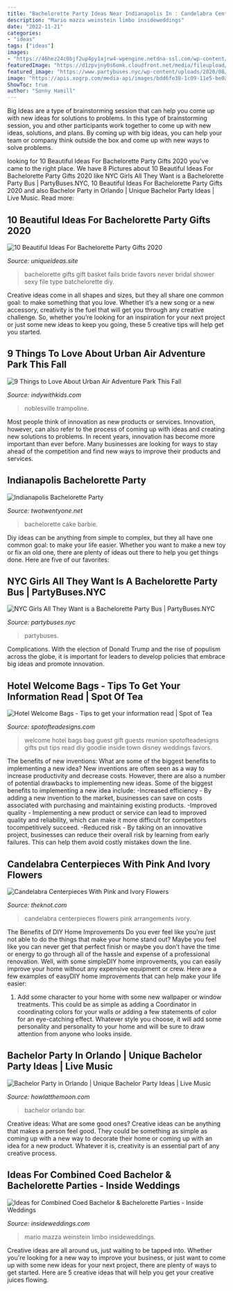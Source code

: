 ```yaml
---
title: "Bachelorette Party Ideas Near Indianapolis In : Candelabra Centerpieces With Pink And Ivory Flowers"
description: "Mario mazza weinstein limbo insideweddings"
date: "2022-11-21"
categories:
- "ideas"
tags: ["ideas"]
images:
- "https://46hez24c0bjf2up4py1ajrw4-wpengine.netdna-ssl.com/wp-content/uploads/2020/10/trampoline-park-near-indianapolis-1024x576.jpg"
featuredImage: "https://d1zpvjny0s6omk.cloudfront.net/media/fileupload/2016/01/11/MazzaLopez_Weinstein_Limbo.jpeg"
featured_image: "https://www.partybuses.nyc/wp-content/uploads/2020/08/Bachelorette-party-bus-new-york-ny-1.jpg"
image: "https://apis.xogrp.com/media-api/images/bdd6fe38-1c09-11e5-be0a-22000aa61a3e"
ShowToc: true
author: "Sonny Hamill"
---
```



Big Ideas are a type of brainstorming session that can help you come up with new ideas for solutions to problems. In this type of brainstorming session, you and other participants work together to come up with new ideas, solutions, and plans. By coming up with big ideas, you can help your team or company think outside the box and come up with new ways to solve problems.

	

		
looking for 10 Beautiful Ideas For Bachelorette Party Gifts 2020 you've came to the right place. We have 8 Pictures about 10 Beautiful Ideas For Bachelorette Party Gifts 2020 like NYC Girls All They Want is a Bachelorette Party Bus | PartyBuses.NYC, 10 Beautiful Ideas For Bachelorette Party Gifts 2020 and also Bachelor Party in Orlando | Unique Bachelor Party Ideas | Live Music. Read more:
		
    
## 10 Beautiful Ideas For Bachelorette Party Gifts 2020

<img loading=lazy src="https://www.uniqueideas.site/wp-content/uploads/bachelorette-party-gift-basket-love-never-fails-pinterest.jpg" onerror="this.onerror=null;this.src='https://tse4.mm.bing.net/th?id=OIP.9_zo7plhmXL-wZYxEt5iiwHaFj&amp;pid=15.1';" alt="10 Beautiful Ideas For Bachelorette Party Gifts 2020">

_Source: uniqueideas.site_

>bachelorette gifts gift basket fails bride favors never bridal shower sexy file type batchelorette diy. 

	

Creative ideas come in all shapes and sizes, but they all share one common goal: to make something that you love. Whether it’s a new song or a new accessory, creativity is the fuel that will get you through any creative challenge. So, whether you’re looking for an inspiration for your next project or just some new ideas to keep you going, these 5 creative tips will help get you started.

    
## 9 Things To Love About Urban Air Adventure Park This Fall

<img loading=lazy src="https://46hez24c0bjf2up4py1ajrw4-wpengine.netdna-ssl.com/wp-content/uploads/2020/10/trampoline-park-near-indianapolis-1024x576.jpg" onerror="this.onerror=null;this.src='https://tse4.mm.bing.net/th?id=OIP.465YDg7Pq5UvIi0qcEx6gQHaEK&amp;pid=15.1';" alt="9 Things to Love About Urban Air Adventure Park This Fall">

_Source: indywithkids.com_

>noblesville trampoline. 

	

Most people think of innovation as new products or services. Innovation, however, can also refer to the process of coming up with ideas and creating new solutions to problems. In recent years, innovation has become more important than ever before. Many businesses are looking for ways to stay ahead of the competition and find new ways to improve their products and services.

    
## Indianapolis Bachelorette Party

<img loading=lazy src="https://www.twotwentyone.net/wp-content/uploads/2016/07/bachelorette-party-cake.jpg" onerror="this.onerror=null;this.src='https://tse1.mm.bing.net/th?id=OIP.58HnYHs-uYyOrvjdbsMOuwHaKt&amp;pid=15.1';" alt="Indianapolis Bachelorette Party">

_Source: twotwentyone.net_

>bachelorette cake barbie. 

	

Diy ideas can be anything from simple to complex, but they all have one common goal: to make your life easier. Whether you want to make a new toy or fix an old one, there are plenty of ideas out there to help you get things done. Here are five of our favorites: 

    
## NYC Girls All They Want Is A Bachelorette Party Bus | PartyBuses.NYC

<img loading=lazy src="https://www.partybuses.nyc/wp-content/uploads/2020/08/Bachelorette-party-bus-new-york-ny-1.jpg" onerror="this.onerror=null;this.src='https://tse2.mm.bing.net/th?id=OIP.inlsxXHD5Gu8VpYglat2-AHaEc&amp;pid=15.1';" alt="NYC Girls All They Want is a Bachelorette Party Bus | PartyBuses.NYC">

_Source: partybuses.nyc_

>partybuses. 

	

Complications. With the election of Donald Trump and the rise of populism across the globe, it is important for leaders to develop policies that embrace big ideas and promote innovation.

    
## Hotel Welcome Bags - Tips To Get Your Information Read | Spot Of Tea

<img loading=lazy src="https://i1.wp.com/spotofteadesigns.com/wp-content/uploads/2016/03/DIY-Hotel-Welcome-Bag.jpg?fit=640%2C966&amp;ssl=1" onerror="this.onerror=null;this.src='https://tse4.mm.bing.net/th?id=OIP.2jxgOq3sMvnekH3C3c10OgHaLL&amp;pid=15.1';" alt="Hotel Welcome Bags - Tips to get your information read | Spot of Tea">

_Source: spotofteadesigns.com_

>welcome hotel bags bag guest gift guests reunion spotofteadesigns gifts put tips read diy goodie inside town disney weddings favors. 

	

The benefits of new inventions: What are some of the biggest benefits to implementing a new idea?
New inventions are often seen as a way to increase productivity and decrease costs. However, there are also a number of potential drawbacks to implementing new ideas. Some of the biggest benefits to implementing a new idea include: 
-Increased efficiency - By adding a new invention to the market, businesses can save on costs associated with purchasing and maintaining existing products. 
-Improved quality - Implementing a new product or service can lead to improved quality and reliability, which can make it more difficult for competitors tocompetitively succeed. 
-Reduced risk - By taking on an innovative project, businesses can reduce their overall risk by learning from early failures. This can help them avoid costly mistakes down the line.

    
## Candelabra Centerpieces With Pink And Ivory Flowers

<img loading=lazy src="https://apis.xogrp.com/media-api/images/bdd6fe38-1c09-11e5-be0a-22000aa61a3e" onerror="this.onerror=null;this.src='https://tse3.mm.bing.net/th?id=OIP.dwt2P4ufzKjs-4wbhcD5LAHaLG&amp;pid=15.1';" alt="Candelabra Centerpieces With Pink and Ivory Flowers">

_Source: theknot.com_

>candelabra centerpieces flowers pink arrangements ivory. 

	

The Benefits of DIY Home Improvements
Do you ever feel like you’re just not able to do the things that make your home stand out? Maybe you feel like you can never get that perfect finish or maybe you don’t have the time or energy to go through all of the hassle and expense of a professional renovation. Well, with some simpleDIY home improvements, you can easily improve your home without any expensive equipment or crew. Here are a few examples of easyDIY home improvements that can help make your life easier: 
1. Add some character to your home with some new wallpaper or window treatments. This could be as simple as adding a Coordinator in coordinating colors for your walls or adding a few statements of color for an eye-catching effect. Whatever style you choose, it will add some personality and personality to your home and will be sure to draw attention from anyone who looks inside.

    
## Bachelor Party In Orlando | Unique Bachelor Party Ideas | Live Music

<img loading=lazy src="https://www.howlatthemoon.com/wp-content/uploads/2017/08/Orlando-dudes.jpg" onerror="this.onerror=null;this.src='https://tse2.mm.bing.net/th?id=OIP.MyI495nG81_e5pdLKZtwbwHaEK&amp;pid=15.1';" alt="Bachelor Party in Orlando | Unique Bachelor Party Ideas | Live Music">

_Source: howlatthemoon.com_

>bachelor orlando bar. 

	

Creative ideas: What are some good ones?
Creative ideas can be anything that makes a person feel good. They could be something as simple as coming up with a new way to decorate their home or coming up with an idea for a new product. Whatever it is, creativity is an essential part of any creative process.

    
## Ideas For Combined Coed Bachelor &amp; Bachelorette Parties - Inside Weddings

<img loading=lazy src="https://d1zpvjny0s6omk.cloudfront.net/media/fileupload/2016/01/11/MazzaLopez_Weinstein_Limbo.jpeg" onerror="this.onerror=null;this.src='https://tse2.mm.bing.net/th?id=OIP.uZ1tckr41NFle28LIdlbcQHaE8&amp;pid=15.1';" alt="Ideas for Combined Coed Bachelor &amp; Bachelorette Parties - Inside Weddings">

_Source: insideweddings.com_

>mario mazza weinstein limbo insideweddings. 

	

Creative ideas are all around us, just waiting to be tapped into. Whether you're looking for a new way to improve your business, or just want to come up with some new ideas for your next project, there are plenty of ways to get started. Here are 5 creative ideas that will help you get your creative juices flowing.

